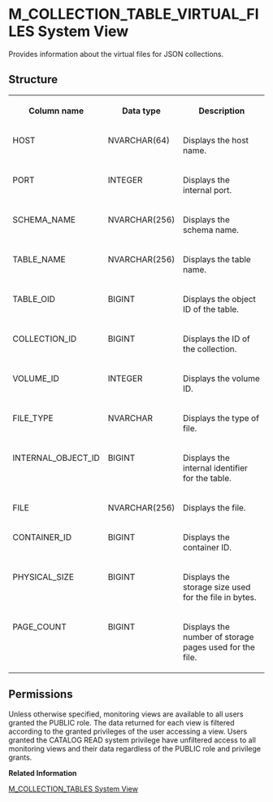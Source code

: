 <!-- loiocacf365d31424043af7333a4ac15ddc0 -->

# M\_COLLECTION\_TABLE\_VIRTUAL\_FILES System View

Provides information about the virtual files for JSON collections.



<a name="loiocacf365d31424043af7333a4ac15ddc0__section_thx_gtd_dbb"/>

## Structure


<table>
<tr>
<th valign="top">

Column name

</th>
<th valign="top">

Data type

</th>
<th valign="top">

Description

</th>
</tr>
<tr>
<td valign="top">

HOST

</td>
<td valign="top">

NVARCHAR\(64\)

</td>
<td valign="top">

Displays the host name.

</td>
</tr>
<tr>
<td valign="top">

PORT

</td>
<td valign="top">

INTEGER

</td>
<td valign="top">

Displays the internal port.

</td>
</tr>
<tr>
<td valign="top">

SCHEMA\_NAME

</td>
<td valign="top">

NVARCHAR\(256\)

</td>
<td valign="top">

Displays the schema name.

</td>
</tr>
<tr>
<td valign="top">

TABLE\_NAME

</td>
<td valign="top">

NVARCHAR\(256\)

</td>
<td valign="top">

Displays the table name.

</td>
</tr>
<tr>
<td valign="top">

TABLE\_OID

</td>
<td valign="top">

BIGINT

</td>
<td valign="top">

Displays the object ID of the table.

</td>
</tr>
<tr>
<td valign="top">

COLLECTION\_ID

</td>
<td valign="top">

BIGINT

</td>
<td valign="top">

Displays the ID of the collection.

</td>
</tr>
<tr>
<td valign="top">

VOLUME\_ID

</td>
<td valign="top">

INTEGER

</td>
<td valign="top">

Displays the volume ID.

</td>
</tr>
<tr>
<td valign="top">

FILE\_TYPE

</td>
<td valign="top">

NVARCHAR

</td>
<td valign="top">

Displays the type of file.

</td>
</tr>
<tr>
<td valign="top">

INTERNAL\_OBJECT\_ID

</td>
<td valign="top">

BIGINT

</td>
<td valign="top">

Displays the internal identifier for the table.

</td>
</tr>
<tr>
<td valign="top">

FILE

</td>
<td valign="top">

NVARCHAR\(256\)

</td>
<td valign="top">

Displays the file.

</td>
</tr>
<tr>
<td valign="top">

CONTAINER\_ID

</td>
<td valign="top">

BIGINT

</td>
<td valign="top">

Displays the container ID.

</td>
</tr>
<tr>
<td valign="top">

PHYSICAL\_SIZE

</td>
<td valign="top">

BIGINT

</td>
<td valign="top">

Displays the storage size used for the file in bytes.

</td>
</tr>
<tr>
<td valign="top">

PAGE\_COUNT

</td>
<td valign="top">

BIGINT

</td>
<td valign="top">

Displays the number of storage pages used for the file.

</td>
</tr>
</table>



<a name="loiocacf365d31424043af7333a4ac15ddc0__section_nmb_hcw_rbc"/>

## Permissions

Unless otherwise specified, monitoring views are available to all users granted the PUBLIC role. The data returned for each view is filtered according to the granted privileges of the user accessing a view. Users granted the CATALOG READ system privilege have unfiltered access to all monitoring views and their data regardless of the PUBLIC role and privilege grants.

**Related Information**  


[M\_COLLECTION\_TABLES System View](m-collection-tables-system-view-0976863.md "Provides information about JSON collections.")

